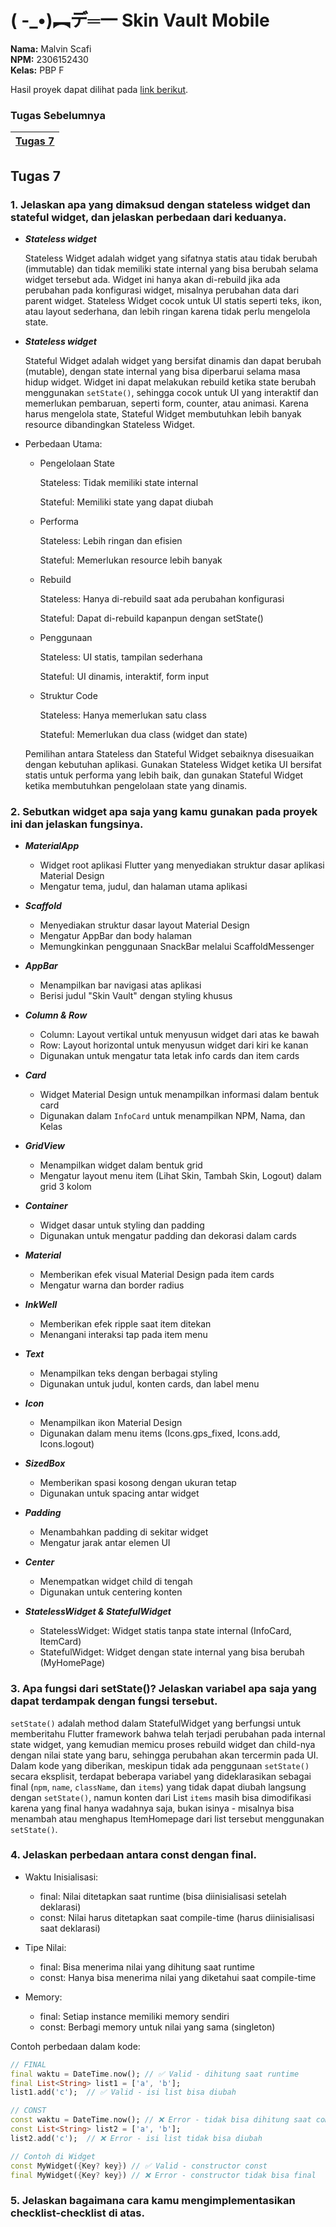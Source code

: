 # ( -_•)︻デ═一 Skin Vault Mobile 
**Nama:**   Malvin Scafi<br>
**NPM:**    2306152430<br>
**Kelas:**  PBP F<br>

Hasil proyek dapat dilihat pada [link berikut](pcd).

### Tugas Sebelumnya
| [Tugas 7](#7️⃣-tugas-7) |
| - |

## Tugas 7

### 1. Jelaskan apa yang dimaksud dengan stateless widget dan stateful widget, dan jelaskan perbedaan dari keduanya.
- ***Stateless widget***

    Stateless Widget adalah widget yang sifatnya statis atau tidak berubah (immutable) dan tidak memiliki state internal yang bisa berubah selama widget tersebut ada. Widget ini hanya akan di-rebuild jika ada perubahan pada konfigurasi widget, misalnya perubahan data dari parent widget. Stateless Widget cocok untuk UI statis seperti teks, ikon, atau layout sederhana, dan lebih ringan karena tidak perlu mengelola state.

- ***Stateless widget***

    Stateful Widget adalah widget yang bersifat dinamis dan dapat berubah (mutable), dengan state internal yang bisa diperbarui selama masa hidup widget. Widget ini dapat melakukan rebuild ketika state berubah menggunakan `setState()`, sehingga cocok untuk UI yang interaktif dan memerlukan pembaruan, seperti form, counter, atau animasi. Karena harus mengelola state, Stateful Widget membutuhkan lebih banyak resource dibandingkan Stateless Widget.

- Perbedaan Utama:

    - Pengelolaan State

        Stateless: Tidak memiliki state internal
        
        Stateful: Memiliki state yang dapat diubah


    - Performa

        Stateless: Lebih ringan dan efisien
        
        Stateful: Memerlukan resource lebih banyak


    - Rebuild

        Stateless: Hanya di-rebuild saat ada perubahan konfigurasi
        
        Stateful: Dapat di-rebuild kapanpun dengan setState()


    - Penggunaan

        Stateless: UI statis, tampilan sederhana
        
        Stateful: UI dinamis, interaktif, form input


    - Struktur Code

        Stateless: Hanya memerlukan satu class
        
        Stateful: Memerlukan dua class (widget dan state)

    Pemilihan antara Stateless dan Stateful Widget sebaiknya disesuaikan dengan kebutuhan aplikasi. Gunakan Stateless Widget ketika UI bersifat statis untuk performa yang lebih baik, dan gunakan Stateful Widget ketika membutuhkan pengelolaan state yang dinamis.



### 2. Sebutkan widget apa saja yang kamu gunakan pada proyek ini dan jelaskan fungsinya.

- ***MaterialApp***

    - Widget root aplikasi Flutter yang menyediakan struktur dasar aplikasi Material Design
    - Mengatur tema, judul, dan halaman utama aplikasi

- ***Scaffold***

    - Menyediakan struktur dasar layout Material Design
    - Mengatur AppBar dan body halaman
    - Memungkinkan penggunaan SnackBar melalui ScaffoldMessenger

- ***AppBar***

    - Menampilkan bar navigasi atas aplikasi
    - Berisi judul "Skin Vault" dengan styling khusus

- ***Column & Row***

    - Column: Layout vertikal untuk menyusun widget dari atas ke bawah
    - Row: Layout horizontal untuk menyusun widget dari kiri ke kanan
    - Digunakan untuk mengatur tata letak info cards dan item cards

- ***Card***

    - Widget Material Design untuk menampilkan informasi dalam bentuk card
    - Digunakan dalam `InfoCard` untuk menampilkan NPM, Nama, dan Kelas

- ***GridView***

    - Menampilkan widget dalam bentuk grid
    - Mengatur layout menu item (Lihat Skin, Tambah Skin, Logout) dalam grid 3 kolom

- ***Container***

    - Widget dasar untuk styling dan padding
    - Digunakan untuk mengatur padding dan dekorasi dalam cards

- ***Material***

    - Memberikan efek visual Material Design pada item cards
    - Mengatur warna dan border radius

- ***InkWell***

    - Memberikan efek ripple saat item ditekan
    - Menangani interaksi tap pada item menu

- ***Text***

    - Menampilkan teks dengan berbagai styling
    - Digunakan untuk judul, konten cards, dan label menu

- ***Icon***

    - Menampilkan ikon Material Design
    - Digunakan dalam menu items (Icons.gps_fixed, Icons.add, Icons.logout)

- ***SizedBox***

    - Memberikan spasi kosong dengan ukuran tetap
    - Digunakan untuk spacing antar widget

- ***Padding***

    - Menambahkan padding di sekitar widget
    - Mengatur jarak antar elemen UI

- ***Center***

    - Menempatkan widget child di tengah
    - Digunakan untuk centering konten


- ***StatelessWidget & StatefulWidget***

    - StatelessWidget: Widget statis tanpa state internal (InfoCard, ItemCard)
    - StatefulWidget: Widget dengan state internal yang bisa berubah (MyHomePage)



### 3. Apa fungsi dari setState()? Jelaskan variabel apa saja yang dapat terdampak dengan fungsi tersebut.
`setState()` adalah method dalam StatefulWidget yang berfungsi untuk memberitahu Flutter framework bahwa telah terjadi perubahan pada internal state widget, yang kemudian memicu proses rebuild widget dan child-nya dengan nilai state yang baru, sehingga perubahan akan tercermin pada UI. Dalam kode yang diberikan, meskipun tidak ada penggunaan `setState()` secara eksplisit, terdapat beberapa variabel yang dideklarasikan sebagai final (`npm`, `name`, `className`, dan `items`) yang tidak dapat diubah langsung dengan `setState()`, namun konten dari List `items` masih bisa dimodifikasi karena yang final hanya wadahnya saja, bukan isinya - misalnya bisa menambah atau menghapus ItemHomepage dari list tersebut menggunakan `setState()`.


### 4. Jelaskan perbedaan antara const dengan final.
- Waktu Inisialisasi:

    - final: Nilai ditetapkan saat runtime (bisa diinisialisasi setelah deklarasi)
    - const: Nilai harus ditetapkan saat compile-time (harus diinisialisasi saat deklarasi)

- Tipe Nilai:

    - final: Bisa menerima nilai yang dihitung saat runtime
    - const: Hanya bisa menerima nilai yang diketahui saat compile-time

- Memory:

    - final: Setiap instance memiliki memory sendiri
    - const: Berbagi memory untuk nilai yang sama (singleton)

Contoh perbedaan dalam kode:
```dart
// FINAL
final waktu = DateTime.now(); // ✅ Valid - dihitung saat runtime
final List<String> list1 = ['a', 'b']; 
list1.add('c');  // ✅ Valid - isi list bisa diubah

// CONST
const waktu = DateTime.now(); // ❌ Error - tidak bisa dihitung saat compile
const List<String> list2 = ['a', 'b'];
list2.add('c');  // ❌ Error - isi list tidak bisa diubah

// Contoh di Widget
const MyWidget({Key? key}) // ✅ Valid - constructor const
final MyWidget({Key? key}) // ❌ Error - constructor tidak bisa final
```

### 5. Jelaskan bagaimana cara kamu mengimplementasikan checklist-checklist di atas.



